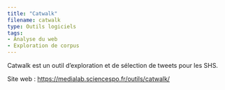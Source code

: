 ```yaml
---
title: "Catwalk"
filename: catwalk
type: Outils logiciels
tags:
- Analyse du web
- Exploration de corpus
---
```


Catwalk est un outil d’exploration et de sélection de tweets pour les SHS. 

Site web : <https://medialab.sciencespo.fr/outils/catwalk/>

